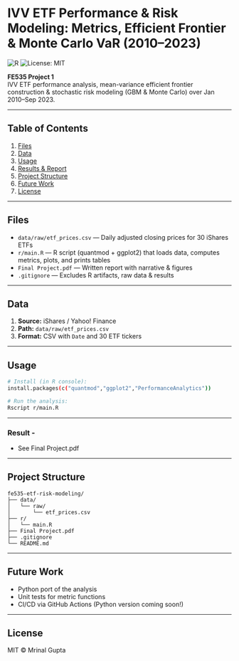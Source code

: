 # IVV ETF Performance & Risk Modeling: Metrics, Efficient Frontier & Monte Carlo VaR (2010–2023)

![R](https://img.shields.io/badge/R-%3E%3D4.0-blue) ![License: MIT](https://img.shields.io/badge/license-MIT-green)

**FE535 Project 1**  
IVV ETF performance analysis, mean-variance efficient frontier construction & stochastic risk modeling (GBM & Monte Carlo) over Jan 2010–Sep 2023.

---

## Table of Contents

1. [Files](#files)  
2. [Data](#data)  
3. [Usage](#usage)  
4. [Results & Report](#results--report)  
5. [Project Structure](#project-structure)  
6. [Future Work](#future-work)  
7. [License](#license)  

---

## Files

- `data/raw/etf_prices.csv`  — Daily adjusted closing prices for 30 iShares ETFs  
- `r/main.R`                 — R script (quantmod + ggplot2) that loads data, computes metrics, plots, and prints tables  
- `Final Project.pdf`        — Written report with narrative & figures  
- `.gitignore`               — Excludes R artifacts, raw data & results  

---

## Data

1. **Source:** iShares / Yahoo! Finance  
2. **Path:** `data/raw/etf_prices.csv`  
3. **Format:** CSV with `Date` and 30 ETF tickers

---

## Usage

```bash
# Install (in R console):
install.packages(c("quantmod","ggplot2","PerformanceAnalytics"))

# Run the analysis:
Rscript r/main.R
```
---

### Result - 
- See Final Project.pdf

---
## Project Structure

```
fe535-etf-risk-modeling/
├── data/
│   └── raw/
│       └── etf_prices.csv
├── r/
│   └── main.R
├── Final Project.pdf
├── .gitignore
└── README.md
```

---

## Future Work

- Python port of the analysis
- Unit tests for metric functions
- CI/CD via GitHub Actions
(Python version coming soon!)

---

## License
MIT © Mrinal Gupta
